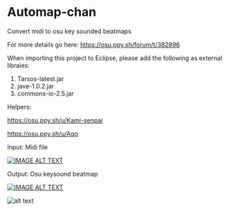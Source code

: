 # Automap-chan
Convert midi to osu key sounded beatmaps

For more details go here: https://osu.ppy.sh/forum/t/382896

When importing this project to Eclipse, please add the following as external libraies:
1. Tarsos-latest.jar
2. jave-1.0.2.jar
3. commons-io-2.5.jar

Helpers:

https://osu.ppy.sh/u/Kami-senpai

https://osu.ppy.sh/u/Aqo

Input: Midi file

[![IMAGE ALT TEXT](http://img.youtube.com/vi/yEXT1V1G68E/0.jpg)](http://www.youtube.com/watch?v=yEXT1V1G68E "Sayonara Memories by Animenz")

Output: Osu keysound beatmap

[![IMAGE ALT TEXT](http://img.youtube.com/vi/ZkrylRc6DQA/0.jpg)](http://www.youtube.com/watch?v=ZkrylRc6DQA "Sayonara Memories (KeySound)")


![alt text](https://pre00.deviantart.net/0c1f/th/pre/i/2016/071/3/f/automap_chan_character_design_by_infamouslullaby-d9uw71e.jpg)
